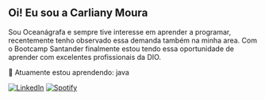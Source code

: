 ## Oi! Eu sou a Carliany Moura 

Sou Oceanágrafa e sempre tive interesse em aprender a programar, recentemente tenho observado essa demanda também na minha area. Com o Bootcamp Santander finalmente estou tendo essa oportunidade de aprender com excelentes profissionais da DIO. 

🌱 Atuamente estou aprendendo: java

<a href="https://www.linkedin.com/in/" target="_blank"><img src="https://img.shields.io/badge/LinkedIn-%230077B5.svg?&style=flat-square&logo=linkedin&logoColor=white" alt="LinkedIn"></a>
<a href="https://open.spotify.com/playlist/" target="_blank"><img src="https://img.shields.io/badge/Spotify-%231ED760.svg?&style=flat-square&logo=spotify&logoColor=white" alt="Spotify"></a>
